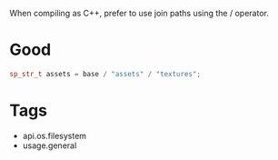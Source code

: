 When compiling as C++, prefer to use join paths using the / operator.

# Good
```cpp
sp_str_t assets = base / "assets" / "textures";
```

# Tags
- api.os.filesystem
- usage.general
